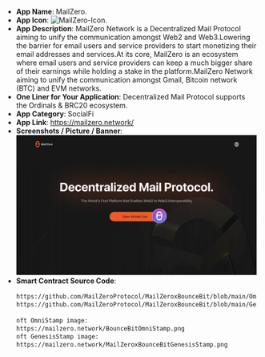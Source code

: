 - **App Name**: MailZero.
- **App Icon**: ![MailZero-Icon](https://pbs.twimg.com/profile_images/1677682227365449730/Y2g2he8I_200x200.jpg).
- **App Description**: MailZero Network is a Decentralized Mail Protocol aiming to unify the communication amongst Web2 and Web3.Lowering the barrier for email users and service providers to start monetizing their email addresses and services.At its core, MailZero is an ecosystem where email users and service providers can keep a much bigger share of their earnings while holding a stake in the platform.MailZero Network aiming to unify the communication amongst Gmail, Bitcoin network (BTC) and EVM networks.
- **One Liner for Your Application**: Decentralized Mail Protocol supports the Ordinals & BRC20 ecosystem.
- **App Category**: SocialFi
- **App Link**: https://mailzero.network/
- **Screenshots / Picture / Banner**: ![MailZero-Screenshot](./mailzero-screenshot.png)
- **Smart Contract Source Code**: 
  ``` sol
  https://github.com/MailZeroProtocol/MailZeroxBounceBit/blob/main/OmniStamp.sol
  https://github.com/MailZeroProtocol/MailZeroxBounceBit/blob/main/GenesisStamp.sol

  nft OmniStamp image: https://mailzero.network/BounceBitOmniStamp.png
  nft GenesisStamp image: https://mailzero.network/MailZeroxBounceBitGenesisStamp.png
  ```
